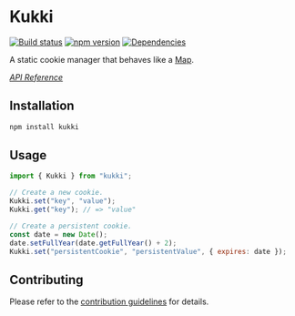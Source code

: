 # Kukki

[![Build status](https://travis-ci.org/vanruesc/kukki.svg?branch=master)](https://travis-ci.org/vanruesc/kukki) 
[![npm version](https://badge.fury.io/js/kukki.svg)](http://badge.fury.io/js/kukki) 
[![Dependencies](https://david-dm.org/vanruesc/kukki.svg?branch=master)](https://david-dm.org/vanruesc/kukki)

A static cookie manager that behaves like a [Map](https://developer.mozilla.org/en-US/docs/Web/JavaScript/Reference/Global_Objects/Map).

*[API Reference](https://vanruesc.github.io/kukki/public/docs)*


## Installation

```sh
npm install kukki
``` 


## Usage

```javascript
import { Kukki } from "kukki";

// Create a new cookie.
Kukki.set("key", "value");
Kukki.get("key"); // => "value"

// Create a persistent cookie.
const date = new Date();
date.setFullYear(date.getFullYear() + 2);
Kukki.set("persistentCookie", "persistentValue", { expires: date });
```


## Contributing

Please refer to the [contribution guidelines](https://github.com/vanruesc/kukki/blob/master/.github/CONTRIBUTING.md) for details.
